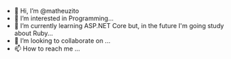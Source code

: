 - 👋 Hi, I’m @matheuzito
- 👀 I’m interested in Programming...
- 🌱 I’m currently learning ASP.NET Core but, in the future I'm going study about Ruby...
- 💞️ I’m looking to collaborate on ...
- 📫 How to reach me ...

<!---
matheuzito/matheuzito is a ✨ special ✨ repository because its `README.md` (this file) appears on your GitHub profile.
You can click the Preview link to take a look at your changes.
--->
